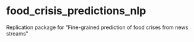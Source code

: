 # food_crisis_predictions_nlp
Replication package for "Fine-grained prediction of food crises from news streams"
